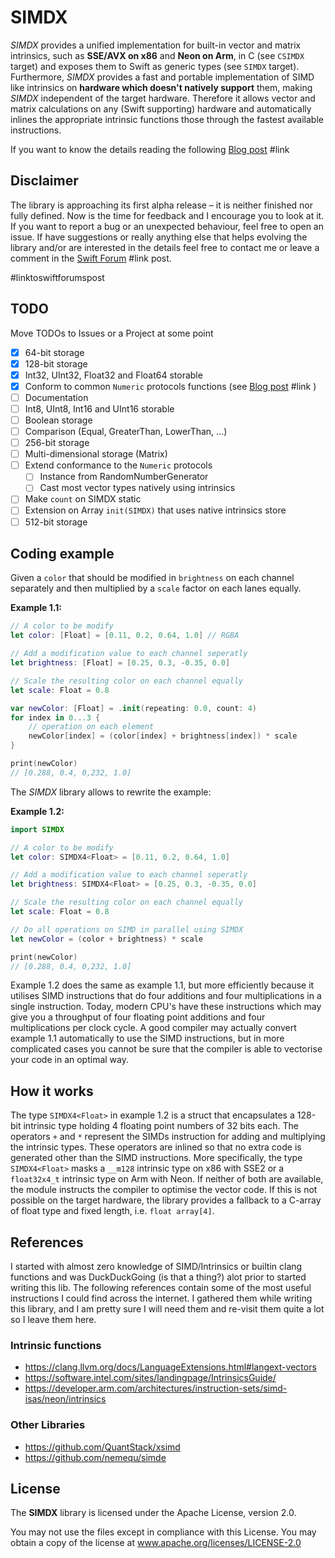 # SIMDX

*SIMDX* provides a unified implementation for built-in vector and matrix intrinsics, such as **SSE/AVX on x86** and **Neon on Arm**, in C (see `CSIMDX` target) and exposes them to Swift as generic types (see `SIMDX` target). Furthermore, *SIMDX* provides a fast and portable implementation of SIMD like intrinsics on **hardware which doesn't natively support** them, making *SIMDX* independent of the target hardware. Therefore it allows vector and matrix calculations on any (Swift supporting) hardware and automatically inlines the appropriate intrinsic functions those through the fastest available instructions.

If you want to know the details reading the following [Blog post]() #link

## Disclaimer

The library is approaching its first alpha release – it is neither finished nor fully defined. Now is the time for feedback and I encourage you to look at it. If you want to report a bug or an unexpected behaviour, feel free to open an issue. If have suggestions or really anything else that helps evolving the library and/or are interested in the details feel free to contact me or leave a comment in the [Swift Forum]() #link post.

#linktoswiftforumspost

## TODO

Move TODOs to Issues or a Project at some point

- [x] 64-bit storage
- [x] 128-bit storage
- [x] Int32, UInt32, Float32 and Float64 storable
- [x] Conform to common `Numeric` protocols functions (see [Blog post]() #link )
- [ ] Documentation
- [ ] Int8, UInt8, Int16 and UInt16 storable
- [ ] Boolean storage
- [ ] Comparison (Equal, GreaterThan, LowerThan, ...)
- [ ] 256-bit storage
- [ ] Multi-dimensional storage (Matrix)
- [ ] Extend conformance to the `Numeric` protocols
    - [ ] Instance from RandomNumberGenerator
    - [ ] Cast most vector types natively using intrinsics
- [ ] Make `count` on SIMDX static
- [ ] Extension on Array `init(SIMDX)` that uses native intrinsics store
- [ ] 512-bit storage

## Coding example

Given a `color` that should be modified in `brightness` on each channel separately and then multiplied by a `scale` factor on each lanes equally.

**Example 1.1:**

```swift
// A color to be modify
let color: [Float] = [0.11, 0.2, 0.64, 1.0] // RGBA

// Add a modification value to each channel seperatly
let brightness: [Float] = [0.25, 0.3, -0.35, 0.0]

// Scale the resulting color on each channel equally
let scale: Float = 0.8

var newColor: [Float] = .init(repeating: 0.0, count: 4)
for index in 0...3 {
    // operation on each element
    newColor[index] = (color[index] + brightness[index]) * scale 
}

print(newColor)
// [0.288, 0.4, 0,232, 1.0]
```

The *SIMDX* library allows to rewrite the example:

**Example 1.2:**

```swift
import SIMDX

// A color to be modify
let color: SIMDX4<Float> = [0.11, 0.2, 0.64, 1.0]

// Add a modification value to each channel seperatly
let brightness: SIMDX4<Float> = [0.25, 0.3, -0.35, 0.0]

// Scale the resulting color on each channel equally
let scale: Float = 0.8

// Do all operations on SIMD in parallel using SIMDX
let newColor = (color + brightness) * scale

print(newColor)
// [0.288, 0.4, 0,232, 1.0]
```

Example 1.2 does the same as example 1.1, but more efficiently because it utilises SIMD instructions that do four additions and four multiplications in a single instruction. Today, modern CPU's have these instructions which may give you a throughput of four floating point additions and four multiplications per clock cycle. A good compiler may actually convert example 1.1 automatically to use the SIMD instructions, but in more complicated cases you cannot be sure that the compiler is able to vectorise your code in an optimal way.

## How it works

The type `SIMDX4<Float>` in example 1.2 is a struct that encapsulates a 128-bit intrinsic type holding 4 floating point numbers of 32 bits each. The operators `+` and `*` represent the SIMDs instruction for adding and multiplying the intrinsic types. These operators are inlined so that no extra code is generated other than the SIMD instructions. More specifically, the type `SIMDX4<Float>` masks a `__m128` intrinsic type on x86 with SSE2 or a `float32x4_t` intrinsic type on Arm with Neon. If neither of both are available, the module instructs the compiler to optimise the vector code. If this is not possible on the target hardware, the library provides a fallback to a C-array of float type and fixed length, i.e. `float array[4]`.

## References 

I started with almost zero knowledge of SIMD/Intrinsics or builtin clang functions and was DuckDuckGoing (is that a thing?) alot prior to started writing this lib. The following references contain some of the most useful instructions I could find across the internet.
I gathered them while writing this library, and I am pretty sure I will need them and re-visit them quite a lot so I leave them here.

### Intrinsic functions

- https://clang.llvm.org/docs/LanguageExtensions.html#langext-vectors
- https://software.intel.com/sites/landingpage/IntrinsicsGuide/
- https://developer.arm.com/architectures/instruction-sets/simd-isas/neon/intrinsics

### Other Libraries

- https://github.com/QuantStack/xsimd
- https://github.com/nemequ/simde

## License

The **SIMDX** library is licensed under the Apache License, version 2.0.

You may not use the files except in compliance with this License. You may obtain a copy of the license at www.apache.org/licenses/LICENSE-2.0
